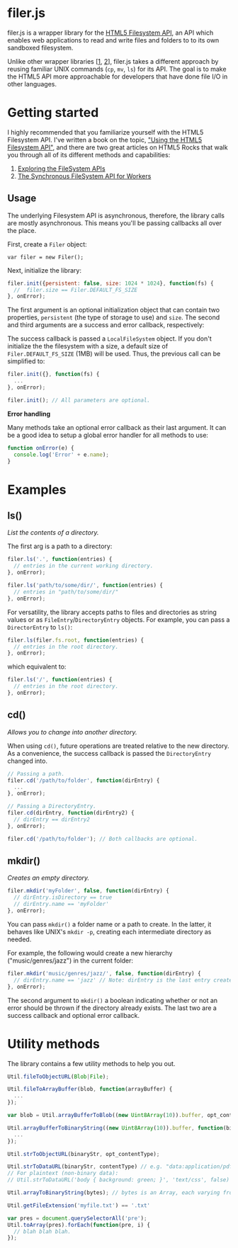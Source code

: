 filer.js
=======

filer.js is a wrapper library for the [HTML5 Filesystem API](http://dev.w3.org/2009/dap/file-system/pub/FileSystem/),
an API which enables web applications to read and write files and folders to to
its own sandboxed filesystem.

Unlike other wrapper libraries [[1], [2]], filer.js takes a different approach
by reusing familiar UNIX commands (`cp`, `mv`, `ls`) for its API. The goal is to
make the HTML5 API more approachable for developers that have done file I/O in
other languages.

[1]: https://github.com/ajaxorg/webfs
[2]: http://code.google.com/p/closure-library/source/browse/trunk/closure/goog/fs/fs.js

Getting started
=======

I highly recommended that you familiarize yourself with the HTML5 Filesystem API.
I've written a book on the topic, ["Using the HTML5 Filesystem API"](http://shop.oreilly.com/product/0636920021360.do),
and there are two great articles on HTML5 Rocks that walk you through all of its
different methods and capabilities:

1. [Exploring the FileSystem APIs](http://www.html5rocks.com/tutorials/file/filesystem/)
2. [The Synchronous FileSystem API for Workers](http://www.html5rocks.com/tutorials/file/filesystem-sync/)

Usage
-----

The underlying Filesystem API is asynchronous, therefore, the library calls are
mostly asynchronous. This means you'll be passing callbacks all over the place.

First, create a `Filer` object:

    var filer = new Filer();

Next, initialize the library:

```javascript
filer.init({persistent: false, size: 1024 * 1024}, function(fs) {
  //  filer.size == Filer.DEFAULT_FS_SIZE
}, onError);
```

The first argument is an optional initialization object that can contain two
properties, `persistent` (the type of storage to use) and `size`. The second and
third arguments are a success and error callback, respectively:

The success callback is passed a `LocalFileSystem` object. If you don't initialize
the the filesystem with a size, a default size of `Filer.DEFAULT_FS_SIZE` (1MB)
will be used. Thus, the previous call can be simplified to:

```javascript
filer.init({}, function(fs) {
  ...
}, onError);

filer.init(); // All parameters are optional.
```

**Error handling**

Many methods take an optional error callback as their last argument. It can be a
good idea to setup a global error handler for all methods to use:

```javascript
function onError(e) {
  console.log('Error' + e.name);
}
```

Examples
============

ls()
-----

*List the contents of a directory.*

The first arg is a path to a directory:

```javascript
filer.ls('.', function(entries) {
  // entries in the current working directory.
}, onError);
```

```javascript
filer.ls('path/to/some/dir/', function(entries) {
  // entries in "path/to/some/dir/"
}, onError);
```

For versatility, the library accepts paths to files and directories as string
values or as `FileEntry`/`DirectoryEntry` objects. For example, you can pass a
`DirectorEntry` to `ls()`:

```javascript
filer.ls(filer.fs.root, function(entries) {
  // entries in the root directory.
}, onError);
```

which equivalent to:

```javascript
filer.ls('/', function(entries) {
  // entries in the root directory.
}, onError);
```

cd()
-----

*Allows you to change into another directory.*

When using `cd()`, future operations are treated relative to the new directory.
As a convenience, the success callback is passed the `DirectoryEntry` changed
into.

```javascript
// Passing a path.
filer.cd('/path/to/folder', function(dirEntry) {
  ...
}, onError);

// Passing a DirectoryEntry.
filer.cd(dirEntry, function(dirEntry2) {
  // dirEntry == dirEntry2
}, onError);

filer.cd('/path/to/folder'); // Both callbacks are optional.
```

mkdir()
-----

*Creates an empty directory.*

```javascript
filer.mkdir('myFolder', false, function(dirEntry) {
  // dirEntry.isDirectory == true
  // dirEntry.name == 'myFolder'
}, onError);
```

You can pass `mkdir()` a folder name or a path to create. In the latter,
it behaves like UNIX's `mkdir -p`, creating each intermediate directory as needed.

For example, the following would create a new hierarchy ("music/genres/jazz") in
the current folder:

```javascript
filer.mkdir('music/genres/jazz/', false, function(dirEntry) {
  // dirEntry.name == 'jazz' // Note: dirEntry is the last entry created.
}, onError);
```

The second argument to `mkdir()` a boolean indicating whether or not an error
should be thrown if the directory already exists. The last two are a success
callback and optional error callback.

Utility methods
============

The library contains a few utility methods to help you out.

```javascript
Util.fileToObjectURL(Blob|File);

Util.fileToArrayBuffer(blob, function(arrayBuffer) {
  ...
});

var blob = Util.arrayBufferToBlob((new Uint8Array(10)).buffer, opt_contentType);

Util.arrayBufferToBinaryString((new Uint8Array(10)).buffer, function(binStr) {
  ...
});

Util.strToObjectURL(binaryStr, opt_contentType);

Util.strToDataURL(binaryStr, contentType) // e.g. "data:application/pdf;base64,Ym9keSB7IG..."
// For plaintext (non-binary data):
// Util.strToDataURL('body { background: green; }', 'text/css', false) == data:text/css,body { background: green; }

Util.arrayToBinaryString(bytes); // bytes is an Array, each varying from 0-255.

Util.getFileExtension('myfile.txt') == '.txt'

var pres = document.querySelectorAll('pre');
Util.toArray(pres).forEach(function(pre, i) {
  // blah blah blah.
});
```

